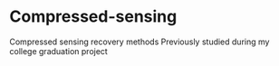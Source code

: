 # Compressed-sensing
Compressed sensing recovery methods        Previously studied during my college graduation project
